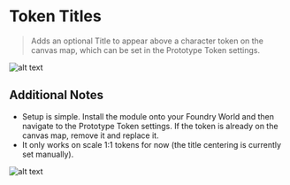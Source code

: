 # Token Titles
> Adds an optional Title to appear above a character token on the canvas map, which can be set in the Prototype Token settings.

![alt text](https://i.ibb.co/8dmfPkk/Token-Titles.png)
## Additional Notes
* Setup is simple. Install the module onto your Foundry World and then navigate to the Prototype Token settings. If the token is already on the canvas map, remove it and replace it.
* It only works on scale 1:1 tokens for now (the title centering is currently set manually).

![alt text](https://i.ibb.co/10gHzPH/image.png)
